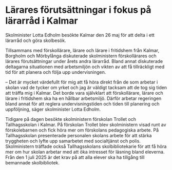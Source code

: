 # Lärares förutsättningar i fokus på lärarråd i Kalmar

Skolminister Lotta Edholm besökte Kalmar den 26 maj för att delta i ett lärarråd och göra skolbesök.

Tillsammans med förskollärare, lärare och lärare i fritidshem från Kalmar, Borgholm och Mörbylånga diskuterade skolministern förskollärares och lärares förutsättningar under årets andra lärarråd. Bland annat diskuterade deltagarna situationen med arbetsmiljön och vikten av att få tillräckligt med tid för att planera och följa upp undervisningen.

– Det är mycket värdefullt för mig att få höra direkt från de som arbetar i skolan vad de tycker om yrket och jag är väldigt tacksam att de tog sig tiden att träffa mig i Kalmar. Det borde vara självklart att förskollärare, lärare och lärare i fritidshem ska ha en hållbar arbetsmiljö. Därför arbetar regeringen bland annat för att reglera undervisningstiden och tiden till planering och uppföljning, säger skolminister Lotta Edholm.

Tidigare på dagen besökte skolministern förskolan Trollet och Tallhagsskolan i Kalmar. På förskolan Trollet blev skolministern visad runt av förskolebarnen och fick höra mer om förskolans pedagogiska arbete. På Tallhagsskolan presenterade personalen skolans arbete för att stärka tryggheten och lyfte upp samarbetet med socialtjänst och polis. Skolministern träffade också Tallhagsskolans skolbibliotekarie för att få höra mer om hur skolan arbetar med att öka intresset för läsning bland eleverna. Från den 1 juli 2025 är det krav på att alla elever ska ha tillgång till bemannade skolbibliotek.
